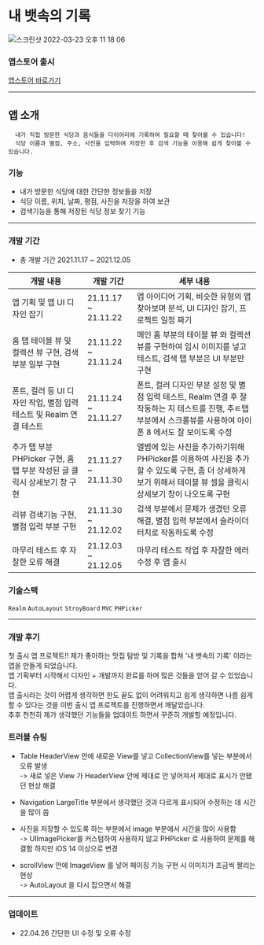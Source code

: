 <h1> 내 뱃속의 기록 </h1>

![스크린샷 2022-03-23 오후 11 18 06](https://user-images.githubusercontent.com/91923809/159721464-2cf64afc-e4e1-43fa-8d5d-435677147d39.png)


### 앱스토어 출시
[앱스토어 바로가기](https://apps.apple.com/kr/app/%EB%82%B4-%EB%B1%83%EC%86%8D%EC%9D%98-%EA%B8%B0%EB%A1%9D/id1596846269)


--------------------

## 앱 소개   
      내가 직접 방문한 식당과 음식들을 다이어리에 기록하여 필요할 때 찾아볼 수 있습니다!
      식당 이름과 별점, 주소, 사진을 입력하여 저장한 후 검색 기능을 이용해 쉽게 찾아볼 수 있습니다.
   
   
     
### 기능
* 내가 방문한 식당에 대한 간단한 정보들을 저장
* 식당 이름, 위치, 날짜, 평점, 사진을 저장을 하여 보관
* 검색기능을 통해 저장된 식당 정보 찾기 기능

  
-------------------
### 개발 기간
* 총 개발 기간 2021.11.17 ~ 2021.12.05

|개발 내용|개발 기간|세부 내용|
|------|------|------|
|앱 기획 및 앱 UI 디자인 잡기|21.11.17 ~ 21.11.22|앱 아이디어 기획, 비슷한 유형의 앱 찾아보며 분석, UI 디자인 잡기, 프로젝트 일정 짜기|
|홈 탭 테이블 뷰 및 컬렉션 뷰 구현, 검색부분 일부 구현|21.11.22 ~ 21.11.24|메인 홈 부분의 테이블 뷰 와 컬렉션 뷰를 구현하여 임시 이미지를 넣고 테스트, 검색 탭 부분은 UI 부분만 구현|
|폰트, 컬러 등 UI 디자인 작업, 별점 입력 테스트 및 Realm 연결 테스트|21.11.24 ~ 21.11.27|폰트, 컬러 디자인 부분 설정 및 별점 입력 테스트, Realm 연결 후 잘 작동하는 지 테스트를 진행, 추ㅌ탭 부분에서 스크롤뷰를 사용하여 아이폰 8 에서도 잘 보이도록 수정|
|추가 탭 부분 PHPicker 구현, 홈 탭 부분 작성된 글 클릭시 상세보기 창 구현|21.11.27 ~ 21.11.30|앨범에 있는 사진을 추가하기위해 PHPicker를 이용하여 사진을 추가할 수 있도록 구현, 좀 더 상세하게 보기 위해서 테이블 뷰 셀을 클릭시 상세보기 창이 나오도록 구현|
|리뷰 검색기능 구현, 별점 입력 부분 구현|21.11.30 ~ 21.12.02|검색 부분에서 문제가 생겼던 오류 해결, 별점 입력 부분에서 슬라이더 터치로 작동하도록 수정|
|마무리 테스트 후 자잘한 오류 해결|21.12.03 ~ 21.12.05|마무리 테스트 작업 후 자잘한 에러 수정 후 앱 출시|

  

### 기술스택  
  <code>Realm</code> <code>AutoLayout</code> <code>StroyBoard</code> <code>MVC</code> <code>PHPicker</code>

--------------

### 개발 후기

첫 출시 앱 프로젝트!!
제가 좋아하는 맛집 탐방 및 기록을 합쳐 '내 뱃속의 기록' 이라는 앱을 만들게 되었습니다.   
앱 기획부터 시작해서 디자인 + 개발까지 완료를 하며 많은 것들을 얻어 갈 수 있었습니다.  
앱 출시라는 것이 어렵게 생각하면 한도 끝도 없이 어려워지고 쉽게 생각하면 나름 쉽게 할 수 있다는 것을 이번 출시 앱 프로젝트를 진행하면서 깨달았습니다.  
추후 천천히 제가 생각했던 기능들을 업데이트 하면서 꾸준히 개발할 예정입니다.  



### 트러블 슈팅
- Table HeaderView 안에 새로운 View를 넣고 CollectionView를 넣는 부분에서 오류 발생 </br>
        ->  새로 넣은 View 가 HeaderView 안에 제대로 안 넣어져서 제대로 표시가 안됐던 현상 해결  
  
- Navigation LargeTitle 부분에서 생각했던 것과 다르게 표시되어 수정하는 데 시간을 많이 씀  
    
- 사진을 저장할 수 있도록 하는 부분에서 image 부분에서 시간을 많이 사용함</br>
        ->  UIImagePicker를 커스텀하여 사용하지 않고 PHPicker 로 사용하여 문제를 해결함 하지만 iOS 14 이상으로 변경
          
- scrollView 안에 ImageView 를 넣어 페이징 기능 구현 시 이미지가 조금씩 짤리는 현상</br>
        ->  AutoLayout 을 다시 잡으면서 해결


------------

### 업데이트
* 22.04.26 간단한 UI 수정 및 오류 수정


